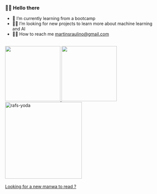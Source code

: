   ### 🐱‍🚀 Hello there 

- 🌱 I’m currently learning from a bootcamp
- 🐱‍💻 I’m looking for new projects to learn more about machine learning and AI
- 🐱‍👤 How to reach me  <a href="mailto:martinsraulino@gmail.com">martinsraulino@gmail.com
<div>
  <div style="display: inline_block"><br>
  <a href="https://github.com/Alphatyrant">
  <img height="180em" src="https://github-readme-stats.vercel.app/api?username=Alphatyrant&show_icons=true&theme=gotham&include_all_commits=true&count_private=true"/>
  <img height="180em" src="https://github-readme-stats.vercel.app/api/top-langs/?username=Alphatyrant&layout=compact&langs_count=7&theme=gotham"/>
  <img align="center"  alt="rafs-yoda" src="https://media.discordapp.net/attachments/855706938427834388/861781665504559105/03xbhgf1w7w51.gif" width="250">
  <div>
    <br /><a align="right" href="https://leitor.net/manga/solo-leveling/170022/capitulo-1"> Looking for a new manwa to read ?

    

